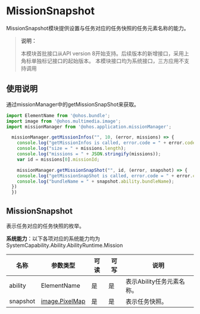 # MissionSnapshot

MissionSnapshot模块提供设置与任务对应的任务快照的任务元素名称的能力。

> **说明：**
> 
> 本模块首批接口从API version 8开始支持。后续版本的新增接口，采用上角标单独标记接口的起始版本。
> 本模块接口均为系统接口，三方应用不支持调用

## 使用说明

通过missionManager中的getMissionSnapShot来获取。

```js
import ElementName from '@ohos.bundle';
import image from '@ohos.multimedia.image';
import missionManager from '@ohos.application.missionManager';

  missionManager.getMissionInfos("", 10, (error, missions) => {
    console.log("getMissionInfos is called, error.code = " + error.code);
    console.log("size = " + missions.length);
    console.log("missions = " + JSON.stringify(missions));
    var id = missions[0].missionId;

    missionManager.getMissionSnapShot("", id, (error, snapshot) => {
  	console.log("getMissionSnapShot is called, error.code = " + error.code);
  	console.log("bundleName = " + snapshot.ability.bundleName);
  })
  })
```
## MissionSnapshot

表示任务对应的任务快照的枚举。

**系统能力**：以下各项对应的系统能力均为SystemCapability.Ability.AbilityRuntime.Mission

| 名称 | 参数类型 | 可读 | 可写 | 说明 |
| -------- | -------- | -------- | -------- | -------- |
| ability | ElementName | 是 | 是 | 表示Ability任务元素名称。 |
| snapshot | [image.PixelMap](js-apis-image.md) | 是 | 是 | 表示任务快照。 |
